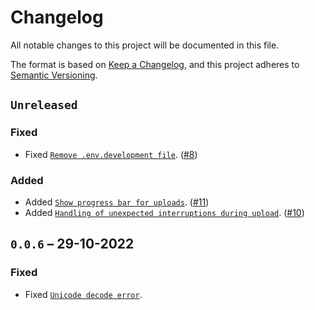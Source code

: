 # Changelog

All notable changes to this project will be documented in this file.

The format is based on [Keep a Changelog](https://keepachangelog.com/en/1.0.0/), and this project adheres to [Semantic Versioning](https://semver.org/spec/v2.0.0.html).

## `Unreleased`

### Fixed

- Fixed [`Remove .env.development file`](https://github.com/daita-technologies/daita-python-library/issues/5). ([#8](https://github.com/daita-technologies/daita-python-library/pull/8))

### Added

- Added [`Show progress bar for uploads`](https://github.com/daita-technologies/daita-python-library/issues/4). ([#11](https://github.com/daita-technologies/daita-python-library/pull/11))
- Added [`Handling of unexpected interruptions during upload`](https://github.com/daita-technologies/daita-python-library/issues/6). ([#10](https://github.com/daita-technologies/daita-python-library/pull/10))

## `0.0.6` – 29-10-2022

### Fixed

- Fixed [`Unicode decode error`](https://github.com/daita-technologies/daita-python-library/issues/3).
